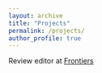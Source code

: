 ```yaml
---
layout: archive
title: "Projects"
permalink: /projects/
author_profile: true
---
```


Review editor at [Frontiers](https://www.frontiersin.org/guidelines/editor-guidelines)
